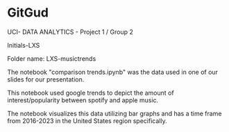 # GitGud
UCI- DATA ANALYTICS - Project 1 / Group 2

Initials-LXS  

Folder name: LXS-musictrends

The notebook "comparison trends.ipynb" was the data used in one of our slides for our presentation.  

This notebook used google trends to depict the amount of interest/popularity between spotify and apple music.  

The notebook visualizes this data utilizing bar graphs and has a time frame from 2016-2023 in the United States region specifically.
